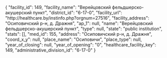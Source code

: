 {
    "facility_id": 149,
    "facility_name": "Верейцовский фельдшерско-акушерский пункт",
    "district_id": "6-17-0",
    "facility_url": "http:\/\/healthcare.by\/instinfo.php?orgnum=27516",
    "facility_address": "Осиповичский р-н, д. Дражня",
    "ap_1": null,
    "name": "Верейцовский фельдшерско-акушерский пункт",
    "type": null,
    "state": "public institution",
    "stats": [],
    "med_id": 155,
    "address": "Осиповичский р-н, д. Дражня",
    "coord_x_y": null,
    "place_name": "Осиповичи",
    "place_type": null,
    "year_of_closing": null,
    "year_of_opening": "0",
    "healthcare_facility_key": 149,
    "administrative_division_id": "6-17-0"
}